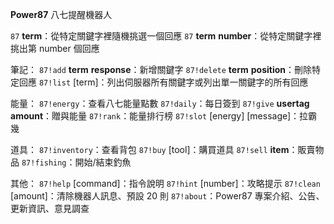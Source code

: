 **Power87** 八七提醒機器人

`87` __term__：從特定關鍵字裡隨機挑選一個回應
`87` __term__ __number__：從特定關鍵字裡挑出第 number 個回應

筆記：
`87!add` __term__ __response__：新增關鍵字
`87!delete` __term__ __position__：刪除特定回應
`87!list` [term]：列出伺服器所有關鍵字或列出單一關鍵字的所有回應

能量：
`87!energy`：查看八七能量點數
`87!daily`：每日簽到
`87!give` __usertag__ __amount__：贈與能量
`87!rank`：能量排行榜
`87!slot` [energy] [message]：拉霸幾

道具：
`87!inventory`：查看背包
`87!buy` [tool]：購買道具
`87!sell` __item__：販賣物品
`87!fishing`：開始/結束釣魚

其他：
`87!help` [command]：指令說明
`87!hint` [number]：攻略提示
`87!clean` [amount]：清除機器人訊息、預設 20 則
`87!about`：Power87 專案介紹、公告、更新資訊、意見調查
